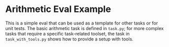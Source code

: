 
# Arithmetic Eval Example

This is a simple eval that can be used as a template for other tasks or for unit tests.  The basic arithmetic task is defined in `task.py`; for more complex tasks that require a specific task-related toolset, the task in `task_with_tools.py` shows how to provide a setup with tools.
